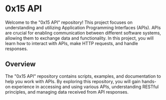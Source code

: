 # 0x15 API
Welcome to the "0x15 API" repository! This project focuses on understanding and utilizing Application Programming Interfaces (APIs). APIs are crucial for enabling communication between different software systems, allowing them to exchange data and functionality. In this project, you will learn how to interact with APIs, make HTTP requests, and handle responses.

## Overview
The "0x15 API" repository contains scripts, examples, and documentation to help you work with APIs. By exploring this repository, you will gain hands-on experience in accessing and using various APIs, understanding RESTful principles, and managing data received from API responses.
